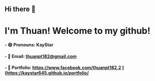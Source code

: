 ## Hi there 👋
# I'm Thuan! Welcome to my github!

#### - 😄 Pronouns: KayStar

#### - 💬 Email: thuanpt182@gmail.com

#### - 💬 Portfolio: https://www.facebook.com/thuanpt182.2 ](https://kaystar645.github.io/portfolio/

<!--
**KayStar645/KayStar645** is a ✨ _special_ ✨ repository because its `README.md` (this file) appears on your GitHub profile.

Here are some ideas to get you started:

- 🔭 I’m currently working on ...
- 🌱 I’m currently studying IT at Ho Chi Minh University of Food Industry.
- 👯 I’m looking to collaborate on ...
- 🤔 I’m looking for help with ...
- 💬 Ask me about ...
- 📫 How to reach me: ...
- 😄 Pronouns: KayStar
- ⚡ Fun fact: ...
-->
